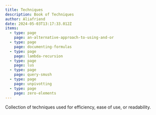 ```yaml
---
title: Techniques
description: Book of Techniques
author: Aliafriend
date: 2024-05-03T13:17:33.012Z
items:
  - type: page
    page: an-alternative-approach-to-using-and-or
  - type: page
    page: documenting-formulas
  - type: page
    page: lambda-recursion
  - type: page
    page: lus
  - type: page
    page: query-smush
  - type: page
    page: unpivotting
  - type: page
    page: zero-elements
---
```

Collection of techniques used for efficiency, ease of use, or readability.